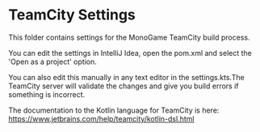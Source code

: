 # TeamCity Settings

This folder contains settings for the MonoGame TeamCity build process.

You can edit the settings in IntelliJ Idea, open the pom.xml and select the 'Open as a project' option.

You can also edit this manually in any text editor in the settings.kts.The TeamCity server will validate the changes and give you build errors if something is incorrect.

The documentation to the Kotlin language for TeamCity is here:  https://www.jetbrains.com/help/teamcity/kotlin-dsl.html

